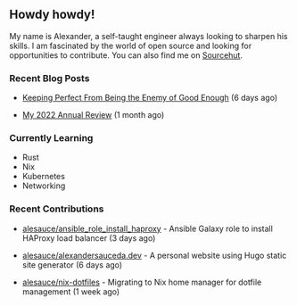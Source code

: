 ## Howdy howdy!

My name is Alexander, a self-taught engineer always looking to sharpen his skills. I am fascinated by the world of open source and looking for opportunities to contribute. You can also find me on [Sourcehut](https://sr.ht/~crow-magnon/).

### Recent Blog Posts

 - [Keeping Perfect From Being the Enemy of Good Enough](https://alexandersauceda.dev/posts/perfect-as-enemy/) (6 days ago)

 - [My 2022 Annual Review](https://alexandersauceda.dev/posts/annual-review/) (1 month ago)


### Currently Learning
- Rust
- Nix
- Kubernetes
- Networking

### Recent Contributions

- [alesauce/ansible_role_install_haproxy](https://github.com/alesauce/ansible_role_install_haproxy) - Ansible Galaxy role to install HAProxy load balancer (3 days ago)

- [alesauce/alexandersauceda.dev](https://github.com/alesauce/alexandersauceda.dev) - A personal website using Hugo static site generator (6 days ago)

- [alesauce/nix-dotfiles](https://github.com/alesauce/nix-dotfiles) - Migrating to Nix home manager for dotfile management (1 week ago)


